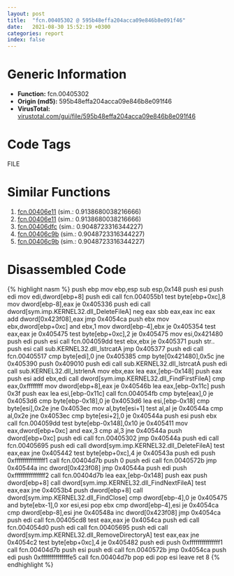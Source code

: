 ```yaml
---
layout: post
title:  "fcn.00405302 @ 595b48effa204acca09e846b8e091f46"
date:   2021-08-30 15:52:19 +0300
categories: report
index: false
---
```


# Generic Information
- **Function:** fcn.00405302
- **Origin (md5):** 595b48effa204acca09e846b8e091f46
- **VirusTotal:** [virustotal.com/gui/file/595b48effa204acca09e846b8e091f46][virustotal_ref]

# Code Tags
<span class="tag" id="FILE">FILE</span>


# Similar Functions

1. [fcn.00406e11][similar_1_ref] (sim.: 0.9138680038216666)
2. [fcn.00406e11][similar_2_ref] (sim.: 0.9138680038216666)
3. [fcn.00406dfc][similar_3_ref] (sim.: 0.9048723316344227)
4. [fcn.00406c9b][similar_4_ref] (sim.: 0.9048723316344227)
5. [fcn.00406c9b][similar_5_ref] (sim.: 0.9048723316344227)


# Disassembled Code

{% highlight nasm %}
push ebp
mov ebp,esp
sub esp,0x148
push esi
push edi
mov edi,dword[ebp+8]
push edi
call fcn.004055b1
test byte[ebp+0xc],8
mov dword[ebp-8],eax
je 0x405336
push edi
call dword[sym.imp.KERNEL32.dll_DeleteFileA]
neg eax
sbb eax,eax
inc eax
add dword[0x423f08],eax
jmp 0x4054ca
push ebx
mov ebx,dword[ebp+0xc]
and ebx,1
mov dword[ebp-4],ebx
je 0x405354
test eax,eax
je 0x405475
test byte[ebp+0xc],2
je 0x405475
mov esi,0x421480
push edi
push esi
call fcn.004059dd
test ebx,ebx
je 0x405371
push str..
push esi
call sub.KERNEL32.dll_lstrcatA
jmp 0x405377
push edi
call fcn.00405517
cmp byte[edi],0
jne 0x405385
cmp byte[0x421480],0x5c
jne 0x405390
push 0x409010
push edi
call sub.KERNEL32.dll_lstrcatA
push edi
call sub.KERNEL32.dll_lstrlenA
mov ebx,eax
lea eax,[ebp-0x148]
push eax
push esi
add ebx,edi
call dword[sym.imp.KERNEL32.dll_FindFirstFileA]
cmp eax,0xffffffff
mov dword[ebp+8],eax
je 0x40546b
lea eax,[ebp-0x11c]
push 0x3f
push eax
lea esi,[ebp-0x11c]
call fcn.004054fb
cmp byte[eax],0
je 0x4053d6
cmp byte[ebp-0x18],0
je 0x4053d6
lea esi,[ebp-0x18]
cmp byte[esi],0x2e
jne 0x4053ec
mov al,byte[esi+1]
test al,al
je 0x40544a
cmp al,0x2e
jne 0x4053ec
cmp byte[esi+2],0
je 0x40544a
push esi
push ebx
call fcn.004059dd
test byte[ebp-0x148],0x10
je 0x405411
mov eax,dword[ebp+0xc]
and eax,3
cmp al,3
jne 0x40544a
push dword[ebp+0xc]
push edi
call fcn.00405302
jmp 0x40544a
push edi
call fcn.00405695
push edi
call dword[sym.imp.KERNEL32.dll_DeleteFileA]
test eax,eax
jne 0x405442
test byte[ebp+0xc],4
je 0x40543a
push edi
push 0xfffffffffffffff1
call fcn.00404d7b
push 0
push edi
call fcn.0040572b
jmp 0x40544a
inc dword[0x423f08]
jmp 0x40544a
push edi
push 0xfffffffffffffff2
call fcn.00404d7b
lea eax,[ebp-0x148]
push eax
push dword[ebp+8]
call dword[sym.imp.KERNEL32.dll_FindNextFileA]
test eax,eax
jne 0x4053b4
push dword[ebp+8]
call dword[sym.imp.KERNEL32.dll_FindClose]
cmp dword[ebp-4],0
je 0x405475
and byte[ebx-1],0
xor esi,esi
pop ebx
cmp dword[ebp-4],esi
je 0x4054ca
cmp dword[ebp-8],esi
jne 0x40548a
inc dword[0x423f08]
jmp 0x4054ca
push edi
call fcn.00405cd8
test eax,eax
je 0x4054ca
push edi
call fcn.004054d0
push edi
call fcn.00405695
push edi
call dword[sym.imp.KERNEL32.dll_RemoveDirectoryA]
test eax,eax
jne 0x4054c2
test byte[ebp+0xc],4
je 0x405482
push edi
push 0xfffffffffffffff1
call fcn.00404d7b
push esi
push edi
call fcn.0040572b
jmp 0x4054ca
push edi
push 0xffffffffffffffe5
call fcn.00404d7b
pop edi
pop esi
leave
ret 8
{% endhighlight %}


[similar_1_ref]: /report/fcn.00406e11@8f8b2c5d43e03af62d4bc097b3275f12
[similar_2_ref]: /report/fcn.00406e11@e7582fc3dadb394a1457ab7e7fbbe9a7
[similar_3_ref]: /report/fcn.00406dfc@13efdafd5b4f5d3a5dcb240b696c267c
[similar_4_ref]: /report/fcn.00406c9b@59b1876779e3211327c1a96e7e2c12c4
[similar_5_ref]: /report/fcn.00406c9b@dddb2d45bcd78e2cc2df460dd599efa4
[virustotal_ref]: https://www.virustotal.com/gui/file/595b48effa204acca09e846b8e091f46
